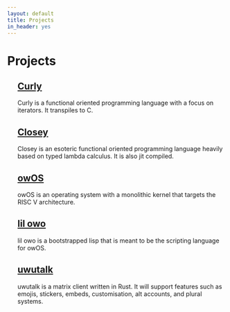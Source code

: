 ```yaml
---
layout: default
title: Projects
in_header: yes
---
```


<style>
ul {
    list-style-type: none;
}
</style>

# Projects
 - ## [Curly](https://github.com/curly-lang/curly-lang)
    Curly is a functional oriented programming language with a focus on iterators. It transpiles to C.
 - ## [Closey](https://github.com/jenra-uwu/closey-lang)
    Closey is an esoteric functional oriented programming language heavily based on typed lambda calculus. It is also jit compiled.
 - ## [owOS](https://github.com/jenra-uwu/owos-riscv)
    owOS is an operating system with a monolithic kernel that targets the RISC V architecture.
 - ## [lil owo](https://github.com/jenra-uwu/lil-owo-bootstrap)
    lil owo is a bootstrapped lisp that is meant to be the scripting language for owOS.
 - ## [uwutalk](https://github.com/jenra-uwu/uwutalk)
    uwutalk is a matrix client written in Rust. It will support features such as emojis, stickers, embeds, customisation, alt accounts, and plural systems.
